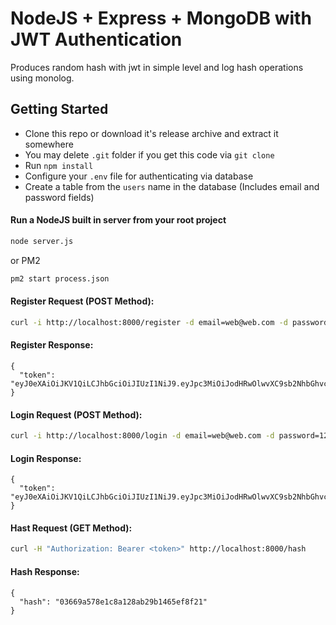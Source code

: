 # NodeJS + Express + MongoDB with JWT Authentication

Produces random hash with jwt in simple level and log hash operations using monolog.

## Getting Started

- Clone this repo or download it's release archive and extract it somewhere
- You may delete `.git` folder if you get this code via `git clone`
- Run `npm install`
- Configure your `.env` file for authenticating via database
- Create a table from the `users` name in the database (Includes email and password fields)

#### Run a NodeJS built in server from your root project

```sh
node server.js
```
or PM2
```sh
pm2 start process.json
```

#### Register Request (POST Method):

```sh
curl -i http://localhost:8000/register -d email=web@web.com -d password=123
```

#### Register Response:

```
{
  "token": "eyJ0eXAiOiJKV1QiLCJhbGciOiJIUzI1NiJ9.eyJpc3MiOiJodHRwOlwvXC9sb2NhbGhvc3Q6ODAwMFwvbG9naW4iLCJpYXQiOjE1NTc2NzA3NTMsImV4cCI6MTU1NzY3NDM1MywibmJmIjoxNTU3NjcwNzUzLCJqdGkiOiJSNnNnWmF6TGZCZjdYREhWIiwic3ViIjoxNSwicHJ2IjoiODdlMGFmMWVmOWZkMTU4MTJmZGVjOTcxNTNhMTRlMGIwNDc1NDZhYSJ9.GHygZdoPweMeuvz6AdpCmRIdjdmj1hSEJVZUAGzPalE"
}
```

#### Login Request (POST Method):

```sh
curl -i http://localhost:8000/login -d email=web@web.com -d password=123
```

#### Login Response:

```
{
  "token": "eyJ0eXAiOiJKV1QiLCJhbGciOiJIUzI1NiJ9.eyJpc3MiOiJodHRwOlwvXC9sb2NhbGhvc3Q6ODAwMFwvbG9naW4iLCJpYXQiOjE1NTc2NzA3NTMsImV4cCI6MTU1NzY3NDM1MywibmJmIjoxNTU3NjcwNzUzLCJqdGkiOiJSNnNnWmF6TGZCZjdYREhWIiwic3ViIjoxNSwicHJ2IjoiODdlMGFmMWVmOWZkMTU4MTJmZGVjOTcxNTNhMTRlMGIwNDc1NDZhYSJ9.GHygZdoPweMeuvz6AdpCmRIdjdmj1hSEJVZUAGzPalE"
}
```

#### Hast Request (GET Method):

```sh
curl -H "Authorization: Bearer <token>" http://localhost:8000/hash
```

#### Hash Response:

```
{
  "hash": "03669a578e1c8a128ab29b1465ef8f21"
}
```